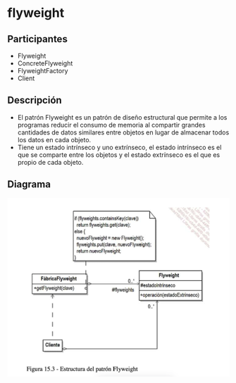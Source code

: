# flyweight
## Participantes
* Flyweight
* ConcreteFlyweight
* FlyweightFactory
* Client

## Descripción
* El patrón Flyweight es un patrón de diseño estructural que permite a los programas reducir el consumo de memoria al compartir grandes cantidades de datos similares entre objetos en lugar de almacenar todos los datos en cada objeto.
* Tiene un estado intrínseco y uno extrínseco, el estado intrínseco es el que se comparte entre los objetos y el estado extrínseco es el que es propio de cada objeto.
## Diagrama
![Flyweight](diagrama/flyweight.png)